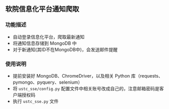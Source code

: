 软院信息化平台通知爬取
---
### 功能描述
- 自动登录信息化平台，爬取最新通知
- 将通知信息存储到 MongoDB 中
- 对于新通知(其ID不在MongoDB中)，会发送邮件提醒

### 使用说明
- 提前安装好 MongoDB、ChromeDriver，以及相关 Python 库（requests、pymongo、pyquery、selenium）
- 将 `ustc_sse/config.py` 配置文件中相关账号改成自己的，注意邮箱密码是客户端授权码
- 执行 `ustc_sse.py` 文件
